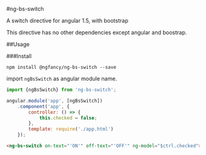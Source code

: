 #ng-bs-switch

A switch directive for angular 1.5, with bootstrap

This directive has no other dependencies except angular and boostrap.

##Usage

###Install

```
npm install @ngfancy/ng-bs-switch --save
```

import `ngBsSwitch` as angular module name.

```js
import {ngBsSwitch} from 'ng-bs-switch';

angular.module('app', [ngBsSwitch])
    .component('app', {
        controller: () => {
            this.checked = false;
        },
        template: require('./app.html')
    });
```

```html
<ng-bs-switch on-text="'ON'" off-text="'OFF'" ng-model="$ctrl.checked"></ng-bs-switch>
```